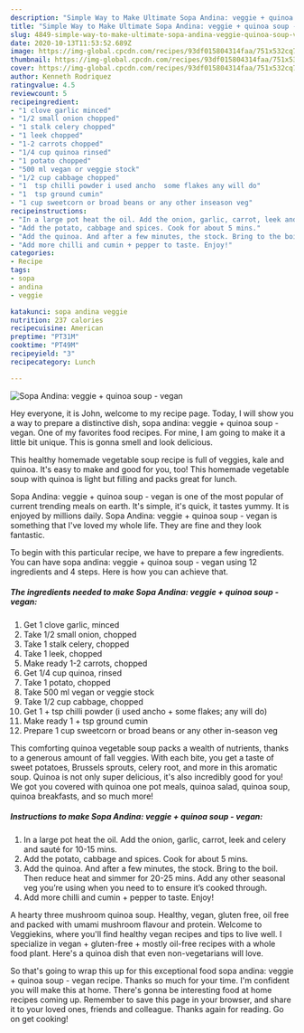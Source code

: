 ```yaml
---
description: "Simple Way to Make Ultimate Sopa Andina: veggie + quinoa soup - vegan"
title: "Simple Way to Make Ultimate Sopa Andina: veggie + quinoa soup - vegan"
slug: 4849-simple-way-to-make-ultimate-sopa-andina-veggie-quinoa-soup-vegan
date: 2020-10-13T11:53:52.689Z
image: https://img-global.cpcdn.com/recipes/93df015804314faa/751x532cq70/sopa-andina-veggie-quinoa-soup-vegan-recipe-main-photo.jpg
thumbnail: https://img-global.cpcdn.com/recipes/93df015804314faa/751x532cq70/sopa-andina-veggie-quinoa-soup-vegan-recipe-main-photo.jpg
cover: https://img-global.cpcdn.com/recipes/93df015804314faa/751x532cq70/sopa-andina-veggie-quinoa-soup-vegan-recipe-main-photo.jpg
author: Kenneth Rodriquez
ratingvalue: 4.5
reviewcount: 5
recipeingredient:
- "1 clove garlic minced"
- "1/2 small onion chopped"
- "1 stalk celery chopped"
- "1 leek chopped"
- "1-2 carrots chopped"
- "1/4 cup quinoa rinsed"
- "1 potato chopped"
- "500 ml vegan or veggie stock"
- "1/2 cup cabbage chopped"
- "1  tsp chilli powder i used ancho  some flakes any will do"
- "1  tsp ground cumin"
- "1 cup sweetcorn or broad beans or any other inseason veg"
recipeinstructions:
- "In a large pot heat the oil. Add the onion, garlic, carrot, leek and celery and sauté for 10-15 mins."
- "Add the potato, cabbage and spices. Cook for about 5 mins."
- "Add the quinoa. And after a few minutes, the stock. Bring to the boil. Then reduce heat and simmer for 20-25 mins. Add any other seasonal veg you’re using when you need to to ensure it’s cooked through."
- "Add more chilli and cumin + pepper to taste. Enjoy!"
categories:
- Recipe
tags:
- sopa
- andina
- veggie

katakunci: sopa andina veggie 
nutrition: 237 calories
recipecuisine: American
preptime: "PT31M"
cooktime: "PT49M"
recipeyield: "3"
recipecategory: Lunch

---
```



![Sopa Andina: veggie + quinoa soup - vegan](https://img-global.cpcdn.com/recipes/93df015804314faa/751x532cq70/sopa-andina-veggie-quinoa-soup-vegan-recipe-main-photo.jpg)

Hey everyone, it is John, welcome to my recipe page. Today, I will show you a way to prepare a distinctive dish, sopa andina: veggie + quinoa soup - vegan. One of my favorites food recipes. For mine, I am going to make it a little bit unique. This is gonna smell and look delicious.

This healthy homemade vegetable soup recipe is full of veggies, kale and quinoa. It&#39;s easy to make and good for you, too! This homemade vegetable soup with quinoa is light but filling and packs great for lunch.

Sopa Andina: veggie + quinoa soup - vegan is one of the most popular of current trending meals on earth. It's simple, it's quick, it tastes yummy. It is enjoyed by millions daily. Sopa Andina: veggie + quinoa soup - vegan is something that I've loved my whole life. They are fine and they look fantastic.


To begin with this particular recipe, we have to prepare a few ingredients. You can have sopa andina: veggie + quinoa soup - vegan using 12 ingredients and 4 steps. Here is how you can achieve that.

<!--inarticleads1-->

##### The ingredients needed to make Sopa Andina: veggie + quinoa soup - vegan:

1. Get 1 clove garlic, minced
1. Take 1/2 small onion, chopped
1. Take 1 stalk celery, chopped
1. Take 1 leek, chopped
1. Make ready 1-2 carrots, chopped
1. Get 1/4 cup quinoa, rinsed
1. Take 1 potato, chopped
1. Take 500 ml vegan or veggie stock
1. Take 1/2 cup cabbage, chopped
1. Get 1 + tsp chilli powder (i used ancho + some flakes; any will do)
1. Make ready 1 + tsp ground cumin
1. Prepare 1 cup sweetcorn or broad beans or any other in-season veg


This comforting quinoa vegetable soup packs a wealth of nutrients, thanks to a generous amount of fall veggies. With each bite, you get a taste of sweet potatoes, Brussels sprouts, celery root, and more in this aromatic soup. Quinoa is not only super delicious, it&#39;s also incredibly good for you! We got you covered with quinoa one pot meals, quinoa salad, quinoa soup, quinoa breakfasts, and so much more! 

<!--inarticleads2-->

##### Instructions to make Sopa Andina: veggie + quinoa soup - vegan:

1. In a large pot heat the oil. Add the onion, garlic, carrot, leek and celery and sauté for 10-15 mins.
1. Add the potato, cabbage and spices. Cook for about 5 mins.
1. Add the quinoa. And after a few minutes, the stock. Bring to the boil. Then reduce heat and simmer for 20-25 mins. Add any other seasonal veg you’re using when you need to to ensure it’s cooked through.
1. Add more chilli and cumin + pepper to taste. Enjoy!


A hearty three mushroom quinoa soup. Healthy, vegan, gluten free, oil free and packed with umami mushroom flavour and protein. Welcome to Veggiekins, where you&#39;ll find healthy vegan recipes and tips to live well. I specialize in vegan + gluten-free + mostly oil-free recipes with a whole food plant. Here&#39;s a quinoa dish that even non-vegetarians will love. 

So that's going to wrap this up for this exceptional food sopa andina: veggie + quinoa soup - vegan recipe. Thanks so much for your time. I'm confident you will make this at home. There's gonna be interesting food at home recipes coming up. Remember to save this page in your browser, and share it to your loved ones, friends and colleague. Thanks again for reading. Go on get cooking!
